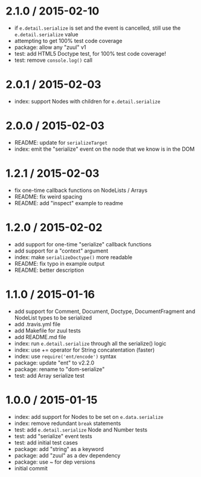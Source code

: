 
2.1.0 / 2015-02-10
==================

  * if `e.detail.serialize` is set and the event is cancelled, still use the `e.detail.serialize` value
  * attempting to get 100% test code coverage
  * package: allow any "zuul" v1
  * test: add HTML5 Doctype test, for 100% test code coverage!
  * test: remove `console.log()` call

2.0.1 / 2015-02-03
==================

  * index: support Nodes with children for `e.detail.serialize`

2.0.0 / 2015-02-03
==================

  * README: update for `serializeTarget`
  * index: emit the "serialize" event on the node that we know is in the DOM

1.2.1 / 2015-02-03
==================

  * fix one-time callback functions on NodeLists / Arrays
  * README: fix weird spacing
  * README: add "inspect" example to readme

1.2.0 / 2015-02-02
==================

  * add support for one-time "serialize" callback functions
  * add support for a "context" argument
  * index: make `serializeDoctype()` more readable
  * README: fix typo in example output
  * README: better description

1.1.0 / 2015-01-16
==================

  * add support for Comment, Document, Doctype, DocumentFragment and NodeList types to be serialized
  * add .travis.yml file
  * add Makefile for zuul tests
  * add README.md file
  * index: run `e.detail.serialize` through all the serialize() logic
  * index: use += operator for String concatentation (faster)
  * index: use `require('ent/encode')` syntax
  * package: update "ent" to v2.2.0
  * package: rename to "dom-serialize"
  * test: add Array serialize test

1.0.0 / 2015-01-15
==================

  * index: add support for Nodes to be set on `e.data.serialize`
  * index: remove redundant `break` statements
  * test: add `e.detail.serialize` Node and Number tests
  * test: add "serialize" event tests
  * test: add initial test cases
  * package: add "string" as a keyword
  * package: add "zuul" as a dev dependency
  * package: use ~ for dep versions
  * initial commit
